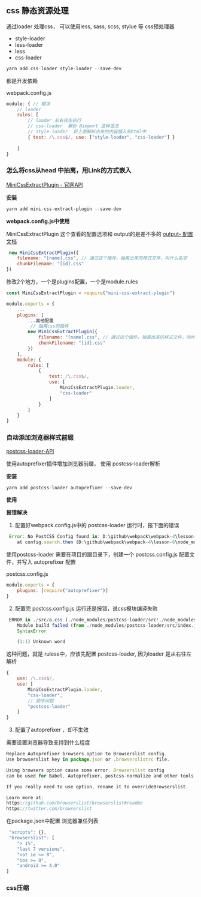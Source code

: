 ## css 静态资源处理

通过loader 处理css， 可以使用less, sass, scss, stylue 等 css预处理器

- style-loader
- less-loader
- less
- css-loader

```js
yarn add css-loader style-loader --save-dev
```
都是开发依赖

webpack.config.js
```js
module: { // 模块
    // loader
    rules: [
        // loader 从右往左执行
        // css-loader  解析 @import 这种语法
        // style-loader  将上面解析出来的内容插入到html中
        { test: /\.css$/, use: ["style-loader", "css-loader"] }
        
    ]
}
```

### 怎么将css从head 中抽离，用Link的方式嵌入

[MiniCssExtractPlugin - 官网API](https://webpack.js.org/plugins/mini-css-extract-plugin/#root)

**安装**

```js
yarn add mini-css-extract-plugin --save-dev
```

**webpack.config.js中使用**

MiniCssExtractPlugin 这个查看的配置选项和 output的是差不多的 [output- 配置文档](https://www.webpackjs.com/configuration/output/)

```js
 new MiniCssExtractPlugin({
    filename: "[name].css", // 通过这个插件，抽离出来的样式文件，叫什么名字
    chunkFilename: "[id].css"
})
```

修改2个地方，一个是plugins配置，一个是module.rules

```js
const MiniCssExtractPlugin = require("mini-css-extract-plugin")

module.exports = {
    ...
    plugins: [
        ...其他配置
         // 抽离css的插件
        new MiniCssExtractPlugin({
            filename: "[name].css", // 通过这个插件，抽离出来的样式文件，叫什么名字
            chunkFilename: "[id].css"
        })
    ],
    module: {
        rules: [
            {
                test: /\.css$/,
                use: [
                    MiniCssExtractPlugin.loader,
                    "css-loader"
                ]
            }
        ]
    }
}
```

### 自动添加浏览器样式前缀
[postcss-loader-API](https://webpack.js.org/loaders/postcss-loader/#root)

使用autoprefixer插件增加浏览器前缀， 使用 postcss-loader解析

**安装**

```js
yarn add postcss-loader autoprefixer --save-dev
```

**使用**

**报错解决**

1. 配置好webpack.config.js中的 postcss-loader 运行时，报下面的错误

```js
 Error: No PostCSS Config found in: D:\github\webpack\webpack-4\lesson-6\src
    at config.search.then (D:\github\webpack\webpack-4\lesson-6\node_modules\postcss-load-config\src\index.js:91:15)
```
使用postcss-loader  需要在项目的跟目录下，创建一个 postcss.config.js 配置文件，并写入 autoprefixer 配置

postcss.config.js
```js
module.exports = {
    plugins: [require("autoprefixer")]
}
```

2. 配置完 postcss.config.js 运行还是报错，说css模块编译失败

```js
 ERROR in ./src/a.css (./node_modules/postcss-loader/src!./node_modules/css-loader/dist/cjs.js!./src/a.css)
    Module build failed (from ./node_modules/postcss-loader/src/index.js):
    SyntaxError

    (1:1) Unknown word
```
这种问题，就是 rulese中，应该先配置 postcss-loader, 因为loader 是从右往左解析

```js
{
    use: /\.css$/,
    use: [
        MiniCssExtractPlugin.loader,
        "css-loader",
        // 顺序问题
        "postcss-loader"
    ]
}
```

3. 配置了autoprefixer ，却不生效

需要设置浏览器导致支持到什么程度

```js
Replace Autoprefixer browsers option to Browserslist config.
Use browserslist key in package.json or .browserslistrc file.

Using browsers option cause some error. Browserslist config
can be used for Babel, Autoprefixer, postcss-normalize and other tools.

If you really need to use option, rename it to overrideBrowserslist.

Learn more at:
https://github.com/browserslist/browserslist#readme
https://twitter.com/browserslist
```

在package.json中配置 浏览器兼任列表

```js
 "scripts": {},
 "browserslist": [
    "> 1%",
    "last 7 versions",
    "not ie <= 8",
    "ios >= 8",
    "android >= 4.0"
]
```

### css压缩



